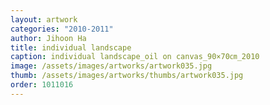 ```yaml
---
layout: artwork
categories: "2010-2011"
author: Jihoon Ha
title: individual landscape
caption: individual landscape_oil on canvas_90×70㎝_2010
image: /assets/images/artworks/artwork035.jpg
thumb: /assets/images/artworks/thumbs/artwork035.jpg
order: 1011016
---
```

